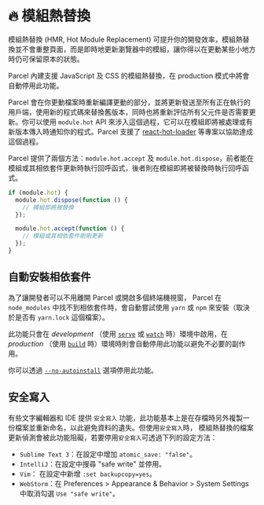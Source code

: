 # 🔥 模組熱替換

模組熱替換 (HMR, Hot Module Replacement) 可提升你的開發效率，模組熱替換並不會重整頁面，而是即時地更新瀏覽器中的模組，讓你得以在更動某些小地方時仍可保留原本的狀態。

Parcel 內建支援 JavaScript 及 CSS 的模組熱替換，在 production 模式中將會自動停用此功能。

Parcel 會在你更動檔案時重新編譯更動的部分，並將更新發送至所有正在執行的用戶端，使用新的程式碼來替換舊版本，同時也將重新評估所有父元件是否需要更新。你可以使用 `module.hot` API 來涉入這個過程，它可以在模組即將被處理或有新版本傳入時通知你的程式。Parcel 支援了 [react-hot-loader](https://github.com/gaearon/react-hot-loader) 等專案以協助達成這個過程。

Parcel 提供了兩個方法：`module.hot.accept` 及 `module.hot.dispose`，前者能在模組或其相依套件更新時執行回呼函式，後者則在模組即將被替換時執行回呼函式。

```javascript
if (module.hot) {
  module.hot.dispose(function () {
    // 模組即將被替換
  });

  module.hot.accept(function () {
    // 模組或其相依套件剛剛更新
  });
}
```

## 自動安裝相依套件

為了讓開發者可以不用離開 Parcel 或開啟多個終端機視窗， Parcel 在 `node_modules` 中找不到相依套件時，會自動嘗試使用 `yarn` 或 `npm` 來安裝（取決於是否有 `yarn.lock` 這個檔案）。

此功能只會在 *development* （使用 [`serve`](cli.md#serve) 或 [`watch`](cli.md#watch) 時）環境中啟用，在 *production* （使用 [`build`](cli.md#build) 時）環境時則會自動停用此功能以避免不必要的副作用。

你可以透過 [`--no-autoinstall`](cli.md#disable-autoinstall) 選項停用此功能。

## 安全寫入

有些文字編輯器和 IDE 提供 `安全寫入` 功能，此功能基本上是在存檔時另外複製一份檔案並重新命名，以此避免資料的遺失。但使用`安全寫入`時， 模組熱替換的檔案更新偵測會被此功能阻礙，若要停用`安全寫入`可透過下列的設定方法：

*  `Sublime Text 3`：在設定中增加 `atomic_save: "false"`。
* `IntelliJ`：在設定中搜尋 "safe write" 並停用。
* `Vim`： 在設定中新增 `:set backupcopy=yes`。
* `WebStorm`：在 Preferences > Appearance & Behavior > System Settings 中取消勾選 `Use "safe write"`。

